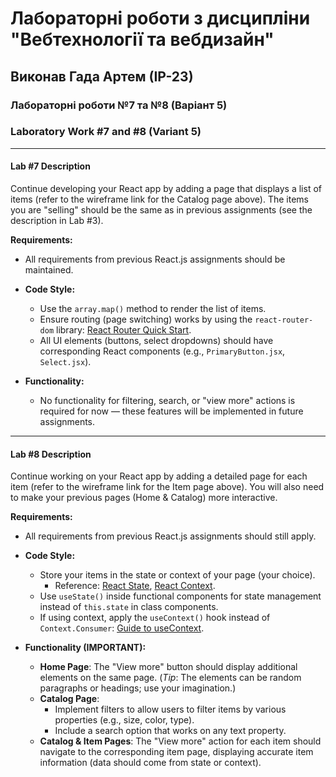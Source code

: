 # Лабораторні роботи з дисципліни "Вебтехнології та вебдизайн"
## Виконав Гада Артем (ІР-23)
### Лабораторні роботи №7 та №8 (Варіант 5)

### Laboratory Work #7 and #8 (Variant 5)

---

#### Lab #7 Description
Continue developing your React app by adding a page that displays a list of items (refer to the wireframe link for the Catalog page above). The items you are "selling" should be the same as in previous assignments (see the description in Lab #3).

**Requirements:**
- All requirements from previous React.js assignments should be maintained.

- **Code Style:**
  - Use the `array.map()` method to render the list of items.
  - Ensure routing (page switching) works by using the `react-router-dom` library: [React Router Quick Start](https://reactrouter.com/web/guides/quick-start).
  - All UI elements (buttons, select dropdowns) should have corresponding React components (e.g., `PrimaryButton.jsx`, `Select.jsx`).

- **Functionality:**
  - No functionality for filtering, search, or "view more" actions is required for now — these features will be implemented in future assignments.

---

#### Lab #8 Description
Continue working on your React app by adding a detailed page for each item (refer to the wireframe link for the Item page above). You will also need to make your previous pages (Home & Catalog) more interactive.

**Requirements:**
- All requirements from previous React.js assignments should still apply.

- **Code Style:**
  - Store your items in the state or context of your page (your choice).
    - Reference: [React State](https://uk.reactjs.org/docs/hooks-state.html), [React Context](https://uk.reactjs.org/docs/hooks-reference.html#usecontext).
  - Use `useState()` inside functional components for state management instead of `this.state` in class components.
  - If using context, apply the `useContext()` hook instead of `Context.Consumer`: [Guide to useContext](https://www.robinwieruch.de/react-usecontext-hook).

- **Functionality (IMPORTANT):**
  - **Home Page**: The "View more" button should display additional elements on the same page. (*Tip*: The elements can be random paragraphs or headings; use your imagination.)
  - **Catalog Page**:
    - Implement filters to allow users to filter items by various properties (e.g., size, color, type).
    - Include a search option that works on any text property.
  - **Catalog & Item Pages**: The "View more" action for each item should navigate to the corresponding item page, displaying accurate item information (data should come from state or context).
